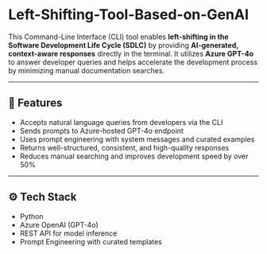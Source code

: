 # Left-Shifting-Tool-Based-on-GenAI

This Command-Line Interface (CLI) tool enables **left-shifting in the Software Development Life Cycle (SDLC)** by providing **AI-generated, context-aware responses** directly in the terminal. It utilizes **Azure GPT-4o** to answer developer queries and helps accelerate the development process by minimizing manual documentation searches.

---

## 🚀 Features

- Accepts natural language queries from developers via the CLI
- Sends prompts to Azure-hosted GPT-4o endpoint
- Uses prompt engineering with system messages and curated examples
- Returns well-structured, consistent, and high-quality responses
- Reduces manual searching and improves development speed by over 50%

---

## ⚙️ Tech Stack

- Python
- Azure OpenAI (GPT-4o)
- REST API for model inference
- Prompt Engineering with curated templates

